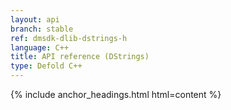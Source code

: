 ```yaml
---
layout: api
branch: stable
ref: dmsdk-dlib-dstrings-h
language: C++
title: API reference (DStrings)
type: Defold C++
---
```

{% include anchor_headings.html html=content %}
